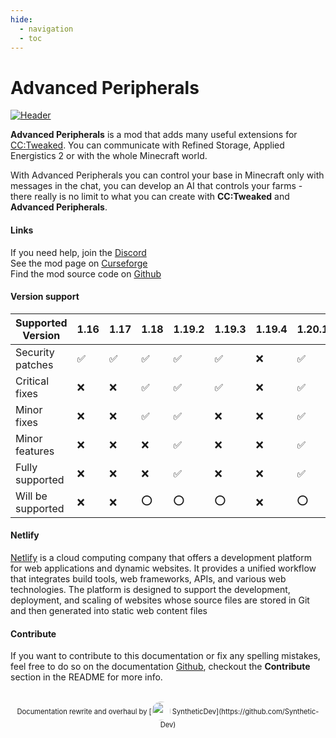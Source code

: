 ```yaml
---
hide:
  - navigation
  - toc
---
```


# Advanced Peripherals

[![Header](https://www.bisecthosting.com/images/CF/Advanced_Peripherals/BH_AP_Header.png)](https://www.curseforge.com/minecraft/mc-mods/advanced-peripherals)

**Advanced Peripherals** is a mod that adds many useful extensions for [CC:Tweaked](https://tweaked.cc).
You can communicate with Refined Storage, Applied Energistics 2 or with the whole Minecraft world.

With Advanced Peripherals you can control your base in Minecraft only with messages in the chat, you can develop an AI that controls your farms - there really is no limit to what you can create with **CC:Tweaked** and **Advanced Peripherals**.

#### Links

<b class="si si-discord"></b> If you need help, join the [Discord](https://discord.intelligence-modding.de/)  
<b class="si si-curseforge"></b> See the mod page on [Curseforge](https://www.curseforge.com/minecraft/mc-mods/advanced-peripherals)  
<b class="si si-github"></b> Find the mod source code on [Github](https://github.com/SirEndii/AdvancedPeripherals)  

#### Version support

|   Supported Version   | 1.16 | 1.17 | 1.18 | 1.19.2 | 1.19.3 | 1.19.4 | 1.20.1 | 1.20.4 |
|-----------------------|------|------|------|--------|--------|--------|--------|--------|
| Security patches      | :white_check_mark:  | :white_check_mark:  |  :white_check_mark:  |  :white_check_mark:  |  :white_check_mark:  |   :x:  |  :white_check_mark:   |  :o:  |
| Critical fixes        | :x:  | :x:  |  :white_check_mark:  |  :white_check_mark:  |  :white_check_mark:  |   :x:  |  :white_check_mark:   |  :o:  |
| Minor fixes           | :x:  | :x:  |  :white_check_mark:  |  :white_check_mark:  |  :x:  |   :x:  |  :white_check_mark:   |  :o:  |
| Minor features        | :x:  | :x:  | :x:  |  :white_check_mark:  |  :x:  |   :x:  |  :white_check_mark:   |  :o:  |
| Fully supported       | :x:  | :x:  | :x:  |  :white_check_mark:  |  :x:  |   :x:  |  :white_check_mark:   |  :o:  |
| Will be supported     | :x:  | :x:  | :o:  |  :o:  |  :o:  |   :x:  |  :o:  |  :white_check_mark:   |


#### Netlify

[Netlify](https://www.netlify.com) is a cloud computing company that offers a development platform for web applications and dynamic websites. It provides a unified workflow that integrates build tools, web frameworks, APIs, and various web technologies. The platform is designed to support the development, deployment, and scaling of websites whose source files are stored in Git and then generated into static web content files

#### Contribute

If you want to contribute to this documentation or fix any spelling mistakes, feel free to do so on the documentation [<i class="si si-github" style="font-size:1rem;"></i> Github](https://github.com/Seniorendi/Advanced-Peripherals-Documentation), checkout the **Contribute** section in the README for more info.

<br>
<center style="font-size:0.7rem;">
Documentation rewrite and overhaul by [<img alt="" src="https://avatars.githubusercontent.com/u/35655841" width="30" height="30" style="border-radius:1000px;vertical-align:-10px;"> SyntheticDev](https://github.com/Synthetic-Dev) 
</center>